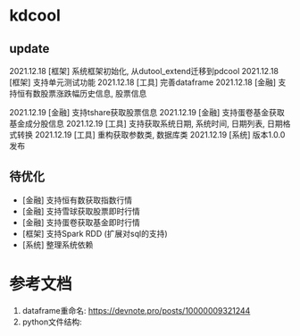 # kdcool

## update 

2021.12.18 [框架] 系统框架初始化, 从dutool_extend迁移到pdcool
2021.12.18 [框架] 支持单元测试功能
2021.12.18 [工具] 完善dataframe
2021.12.18 [金融] 支持恒有数股票涨跌幅历史信息, 股票信息

2021.12.19 [金融] 支持tshare获取股票信息
2021.12.19 [金融] 支持蛋卷基金获取基金成分股信息
2021.12.19 [工具] 支持获取系统日期, 系统时间, 日期列表, 日期格式转换
2021.12.19 [工具] 重构获取参数类, 数据库类
2021.12.19 [系统] 版本1.0.0发布

## 待优化

- [金融] 支持恒有数获取指数行情
- [金融] 支持雪球获取股票即时行情
- [金融] 支持蛋卷获取基金即时行情
- [框架] 支持Spark RDD (扩展对sql的支持)
- [系统] 整理系统依赖


# 参考文档

1. dataframe重命名: https://devnote.pro/posts/10000009321244
2. python文件结构: 

